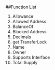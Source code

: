 ##Function List


1. Allowance
2. Allowed Address
3. BalanceOf
4. Blocked Address
5. Decimals
6. get TransferLock
7. Name
8. Owner
9. Supports Interface
10. Total Supply
